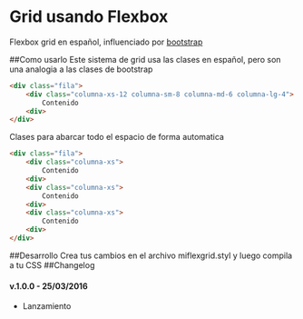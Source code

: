 # Grid usando Flexbox
Flexbox grid en español, influenciado por [bootstrap](http://getbootstrap.com/css/#grid)

##Como usarlo
Este sistema de grid usa las clases en español, pero son una analogia a las clases de bootstrap

```html
<div class="fila">
	<div class="columna-xs-12 columna-sm-8 columna-md-6 columna-lg-4">
    	Contenido
    <div>
</div>
```
Clases para abarcar todo el espacio de forma automatica
```html
<div class="fila">
	<div class="columna-xs">
    	Contenido
    <div>
    <div class="columna-xs">
    	Contenido
    <div>
    <div class="columna-xs">
    	Contenido
    <div>
</div>
```

##Desarrollo
Crea tus cambios en el archivo miflexgrid.styl y luego compila a tu CSS
##Changelog
#### v.1.0.0 - 25/03/2016
- Lanzamiento 